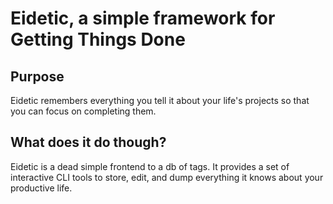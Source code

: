 # Eidetic, a simple framework for Getting Things Done

## Purpose
Eidetic remembers everything you tell it about your life's projects
so that you can focus on completing them.

## What does it do though?
Eidetic is a dead simple frontend to a db of tags. It provides a set of
interactive CLI tools to store, edit, and dump everything it knows about your
productive life.
